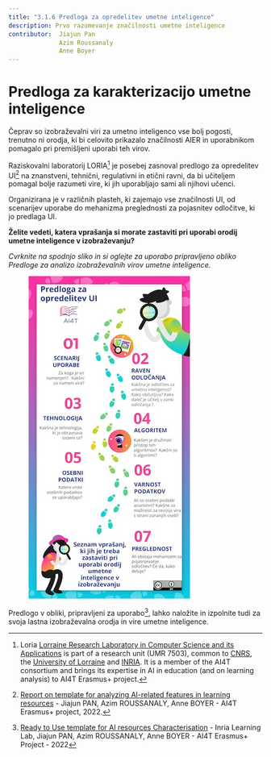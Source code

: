 ```yaml
---
title: "3.1.6 Predloga za opredelitev umetne inteligence"
description: Prvo razumevanje značilnosti umetne inteligence
contributor:  Jiajun Pan
              Azim Roussanaly
              Anne Boyer
---
```


# Predloga za karakterizacijo umetne inteligence

Čeprav so izobraževalni viri za umetno inteligenco vse bolj pogosti, trenutno ni orodja, ki bi celovito prikazalo značilnosti AIER in uporabnikom pomagalo pri premišljeni uporabi teh virov.

Raziskovalni laboratorij LORIA[^1] je posebej zasnoval predlogo za opredelitev UI[^2] na znanstveni, tehnični, regulativni in etični ravni, da bi učiteljem pomagal bolje razumeti vire, ki jih uporabljajo sami ali njihovi učenci.

Organizirana je v različnih plasteh, ki zajemajo vse značilnosti UI, od scenarijev uporabe do mehanizma preglednosti za pojasnitev odločitve, ki jo predlaga UI.

**Želite vedeti, katera vprašanja si morate zastaviti pri uporabi orodij umetne inteligence v izobraževanju?**

_Cvrknite na spodnjo sliko in si oglejte za uporabo pripravljeno obliko Predloge za analizo izobraževalnih virov umetne inteligence._

<a href="./AI4T-Template_Ready_to_use.pdf" target="_blank"><figure>
  <img src="Images/AI4T-Template-Detective-visual-SI.jpg" alt="A Ready to Use template for AI resources Characterisation"/>
</figure></a>

Predlogo v obliki, pripravljeni za uporabo[^3], lahko naložite in izpolnite tudi za svoja lastna izobraževalna orodja in vire umetne inteligence.

[^1]: Loria [Lorraine Research Laboratory in Computer Science and its Applications](https://www.loria.fr/en/) is part of a research unit (UMR 7503), common to [CNRS](https://www.cnrs.fr/en), the [University of Lorraine](https://welcome.univ-lorraine.fr/en/) and [INRIA](http://www.inria.fr/en/). It is a member of the AI4T consortium and brings its expertise in AI in education (and on learning analysis) to AI4T Erasmus+ project.

[^2]: [Report on template for analyzing AI-related features in learning resources](./REPORT_ON_THE_TEMPLATE_1.0.pdf) - Jiajun PAN, Azim ROUSSANALY, Anne BOYER - AI4T Erasmus+ project, 2022.

[^3]: [Ready to Use template for AI resources Characterisation](./AI4T-Template_Ready_to_use.pdf) - Inria Learning Lab, Jiajun PAN, Azim ROUSSANALY, Anne BOYER - AI4T Erasmus+ Project - 2022
